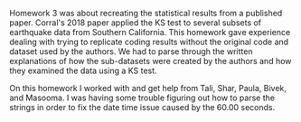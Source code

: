 Homework 3 was about recreating the statistical results from a published paper. Corral's 2018 paper applied the KS test to several subsets of earthquake data from Southern California. This homework gave experience dealing with trying to replicate coding results without the original code and dataset used by the authors. We had to parse through the written explanations of how the sub-datasets were created by the authors and how they examined the data using a KS test.

On this homework I worked with and get help from Tali, Shar, Paula, Bivek, and Masooma. I was having some trouble figuring out how to parse the strings in order to fix the date time issue caused by the 60.00 seconds.
